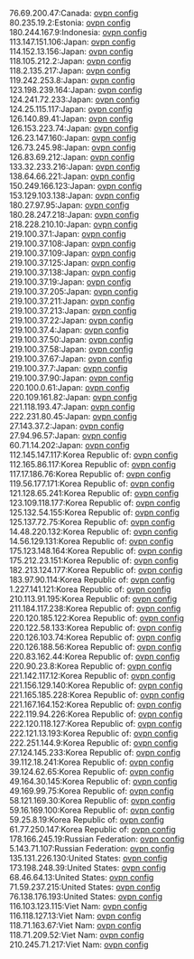 76.69.200.47:Canada: [ovpn config](vpn/76_69_200_47.ovpn)  
80.235.19.2:Estonia: [ovpn config](vpn/80_235_19_2.ovpn)  
180.244.167.9:Indonesia: [ovpn config](vpn/180_244_167_9.ovpn)  
113.147.151.106:Japan: [ovpn config](vpn/113_147_151_106.ovpn)  
114.152.13.156:Japan: [ovpn config](vpn/114_152_13_156.ovpn)  
118.105.212.2:Japan: [ovpn config](vpn/118_105_212_2.ovpn)  
118.2.135.217:Japan: [ovpn config](vpn/118_2_135_217.ovpn)  
119.242.253.8:Japan: [ovpn config](vpn/119_242_253_8.ovpn)  
123.198.239.164:Japan: [ovpn config](vpn/123_198_239_164.ovpn)  
124.241.72.233:Japan: [ovpn config](vpn/124_241_72_233.ovpn)  
124.25.115.117:Japan: [ovpn config](vpn/124_25_115_117.ovpn)  
126.140.89.41:Japan: [ovpn config](vpn/126_140_89_41.ovpn)  
126.153.223.74:Japan: [ovpn config](vpn/126_153_223_74.ovpn)  
126.23.147.160:Japan: [ovpn config](vpn/126_23_147_160.ovpn)  
126.73.245.98:Japan: [ovpn config](vpn/126_73_245_98.ovpn)  
126.83.69.212:Japan: [ovpn config](vpn/126_83_69_212.ovpn)  
133.32.233.216:Japan: [ovpn config](vpn/133_32_233_216.ovpn)  
138.64.66.221:Japan: [ovpn config](vpn/138_64_66_221.ovpn)  
150.249.166.123:Japan: [ovpn config](vpn/150_249_166_123.ovpn)  
153.129.103.138:Japan: [ovpn config](vpn/153_129_103_138.ovpn)  
180.27.97.95:Japan: [ovpn config](vpn/180_27_97_95.ovpn)  
180.28.247.218:Japan: [ovpn config](vpn/180_28_247_218.ovpn)  
218.228.210.10:Japan: [ovpn config](vpn/218_228_210_10.ovpn)  
219.100.37.1:Japan: [ovpn config](vpn/219_100_37_1.ovpn)  
219.100.37.108:Japan: [ovpn config](vpn/219_100_37_108.ovpn)  
219.100.37.109:Japan: [ovpn config](vpn/219_100_37_109.ovpn)  
219.100.37.125:Japan: [ovpn config](vpn/219_100_37_125.ovpn)  
219.100.37.138:Japan: [ovpn config](vpn/219_100_37_138.ovpn)  
219.100.37.19:Japan: [ovpn config](vpn/219_100_37_19.ovpn)  
219.100.37.205:Japan: [ovpn config](vpn/219_100_37_205.ovpn)  
219.100.37.211:Japan: [ovpn config](vpn/219_100_37_211.ovpn)  
219.100.37.213:Japan: [ovpn config](vpn/219_100_37_213.ovpn)  
219.100.37.22:Japan: [ovpn config](vpn/219_100_37_22.ovpn)  
219.100.37.4:Japan: [ovpn config](vpn/219_100_37_4.ovpn)  
219.100.37.50:Japan: [ovpn config](vpn/219_100_37_50.ovpn)  
219.100.37.58:Japan: [ovpn config](vpn/219_100_37_58.ovpn)  
219.100.37.67:Japan: [ovpn config](vpn/219_100_37_67.ovpn)  
219.100.37.7:Japan: [ovpn config](vpn/219_100_37_7.ovpn)  
219.100.37.90:Japan: [ovpn config](vpn/219_100_37_90.ovpn)  
220.100.0.61:Japan: [ovpn config](vpn/220_100_0_61.ovpn)  
220.109.161.82:Japan: [ovpn config](vpn/220_109_161_82.ovpn)  
221.118.193.47:Japan: [ovpn config](vpn/221_118_193_47.ovpn)  
222.231.80.45:Japan: [ovpn config](vpn/222_231_80_45.ovpn)  
27.143.37.2:Japan: [ovpn config](vpn/27_143_37_2.ovpn)  
27.94.96.57:Japan: [ovpn config](vpn/27_94_96_57.ovpn)  
60.71.14.202:Japan: [ovpn config](vpn/60_71_14_202.ovpn)  
112.145.147.117:Korea Republic of: [ovpn config](vpn/112_145_147_117.ovpn)  
112.165.86.117:Korea Republic of: [ovpn config](vpn/112_165_86_117.ovpn)  
117.17.186.76:Korea Republic of: [ovpn config](vpn/117_17_186_76.ovpn)  
119.56.177.171:Korea Republic of: [ovpn config](vpn/119_56_177_171.ovpn)  
121.128.65.241:Korea Republic of: [ovpn config](vpn/121_128_65_241.ovpn)  
123.109.118.177:Korea Republic of: [ovpn config](vpn/123_109_118_177.ovpn)  
125.132.54.155:Korea Republic of: [ovpn config](vpn/125_132_54_155.ovpn)  
125.137.72.75:Korea Republic of: [ovpn config](vpn/125_137_72_75.ovpn)  
14.48.220.132:Korea Republic of: [ovpn config](vpn/14_48_220_132.ovpn)  
14.56.129.131:Korea Republic of: [ovpn config](vpn/14_56_129_131.ovpn)  
175.123.148.164:Korea Republic of: [ovpn config](vpn/175_123_148_164.ovpn)  
175.212.23.151:Korea Republic of: [ovpn config](vpn/175_212_23_151.ovpn)  
182.213.124.177:Korea Republic of: [ovpn config](vpn/182_213_124_177.ovpn)  
183.97.90.114:Korea Republic of: [ovpn config](vpn/183_97_90_114.ovpn)  
1.227.141.121:Korea Republic of: [ovpn config](vpn/1_227_141_121.ovpn)  
210.113.91.195:Korea Republic of: [ovpn config](vpn/210_113_91_195.ovpn)  
211.184.117.238:Korea Republic of: [ovpn config](vpn/211_184_117_238.ovpn)  
220.120.185.122:Korea Republic of: [ovpn config](vpn/220_120_185_122.ovpn)  
220.122.58.133:Korea Republic of: [ovpn config](vpn/220_122_58_133.ovpn)  
220.126.103.74:Korea Republic of: [ovpn config](vpn/220_126_103_74.ovpn)  
220.126.188.56:Korea Republic of: [ovpn config](vpn/220_126_188_56.ovpn)  
220.83.162.44:Korea Republic of: [ovpn config](vpn/220_83_162_44.ovpn)  
220.90.23.8:Korea Republic of: [ovpn config](vpn/220_90_23_8.ovpn)  
221.142.117.12:Korea Republic of: [ovpn config](vpn/221_142_117_12.ovpn)  
221.156.129.140:Korea Republic of: [ovpn config](vpn/221_156_129_140.ovpn)  
221.165.185.228:Korea Republic of: [ovpn config](vpn/221_165_185_228.ovpn)  
221.167.164.152:Korea Republic of: [ovpn config](vpn/221_167_164_152.ovpn)  
222.119.94.226:Korea Republic of: [ovpn config](vpn/222_119_94_226.ovpn)  
222.120.118.127:Korea Republic of: [ovpn config](vpn/222_120_118_127.ovpn)  
222.121.13.193:Korea Republic of: [ovpn config](vpn/222_121_13_193.ovpn)  
222.251.144.9:Korea Republic of: [ovpn config](vpn/222_251_144_9.ovpn)  
27.124.145.233:Korea Republic of: [ovpn config](vpn/27_124_145_233.ovpn)  
39.112.18.241:Korea Republic of: [ovpn config](vpn/39_112_18_241.ovpn)  
39.124.62.65:Korea Republic of: [ovpn config](vpn/39_124_62_65.ovpn)  
49.164.30.145:Korea Republic of: [ovpn config](vpn/49_164_30_145.ovpn)  
49.169.99.75:Korea Republic of: [ovpn config](vpn/49_169_99_75.ovpn)  
58.121.169.30:Korea Republic of: [ovpn config](vpn/58_121_169_30.ovpn)  
59.16.169.100:Korea Republic of: [ovpn config](vpn/59_16_169_100.ovpn)  
59.25.8.19:Korea Republic of: [ovpn config](vpn/59_25_8_19.ovpn)  
61.77.250.147:Korea Republic of: [ovpn config](vpn/61_77_250_147.ovpn)  
178.166.245.19:Russian Federation: [ovpn config](vpn/178_166_245_19.ovpn)  
5.143.71.107:Russian Federation: [ovpn config](vpn/5_143_71_107.ovpn)  
135.131.226.130:United States: [ovpn config](vpn/135_131_226_130.ovpn)  
173.198.248.39:United States: [ovpn config](vpn/173_198_248_39.ovpn)  
68.46.64.13:United States: [ovpn config](vpn/68_46_64_13.ovpn)  
71.59.237.215:United States: [ovpn config](vpn/71_59_237_215.ovpn)  
76.138.176.193:United States: [ovpn config](vpn/76_138_176_193.ovpn)  
116.103.123.115:Viet Nam: [ovpn config](vpn/116_103_123_115.ovpn)  
116.118.127.13:Viet Nam: [ovpn config](vpn/116_118_127_13.ovpn)  
118.71.163.67:Viet Nam: [ovpn config](vpn/118_71_163_67.ovpn)  
118.71.209.52:Viet Nam: [ovpn config](vpn/118_71_209_52.ovpn)  
210.245.71.217:Viet Nam: [ovpn config](vpn/210_245_71_217.ovpn)  
